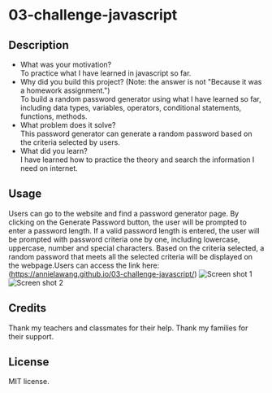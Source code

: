 # 03-challenge-javascript

## Description
- What was your motivation?  
  To practice what I have learned in javascript so far.
- Why did you build this project? (Note: the answer is not "Because it was a homework assignment.")  
  To build a random password generator using what I have learned so far, including data types, variables, operators, conditional statements, functions, methods. 
- What problem does it solve?  
  This password generator can generate a random password based on the criteria selected by users.
- What did you learn?  
  I have learned how to practice the theory and search the information I need on internet.
## Usage
Users can go to the website and find a password generator page. By clicking on the Generate Password button, the user will be prompted to enter a password length. If a valid password length is entered, the user will be prompted with password criteria one by one, including lowercase, uppercase, number and special characters. Based on the criteria selected, a random password that meets all the selected criteria will be displayed on the webpage.Users can access the link here: (https://annielawang.github.io/03-challenge-javascript/)
![Screen shot 1](.Screenshot1.png)
![Screen shot 2](.Screenshot2.png)
## Credits
Thank my teachers and classmates for their help. Thank my families for their support.
## License
MIT license.